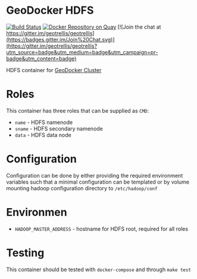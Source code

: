 # GeoDocker HDFS

[![Build Status](https://api.travis-ci.org/geodocker/geodocker-hdfs.svg)](http://travis-ci.org/geodocker/geodocker-hdfs)
[![Docker Repository on Quay](https://quay.io/repository/geodocker/base/status "Docker Repository on Quay")](https://quay.io/repository/geodocker/hdfs)
[![Join the chat at https://gitter.im/geotrellis/geotrellis](https://badges.gitter.im/Join%20Chat.svg)](https://gitter.im/geotrellis/geotrellis?utm_source=badge&utm_medium=badge&utm_campaign=pr-badge&utm_content=badge)

HDFS container for [GeoDocker Cluster](https://github.com/geodocker/geodocker)

# Roles
This container has three roles that can be supplied as `CMD`:
  - `name` - HDFS namenode
  - `sname` - HDFS secondary namenode
  - `data` - HDFS data node

# Configuration

Configuration can be done by either providing the required environment variables such that a minimal configuration can be templated or by volume mounting hadoop configuration directory to `/etc/hadoop/conf`

# Environmen
  - `HADOOP_MASTER_ADDRESS` - hostname for HDFS root, required for all roles


# Testing
This container should be tested with `docker-compose` and through `make test`
